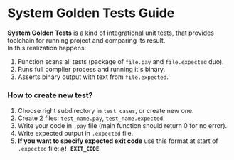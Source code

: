 # System Golden Tests Guide
**System Golden Tests** is a kind of integrational unit tests, that provides toolchain for running project and comparing its result. <br/>
In this realization happens:
1. Function scans all tests (package of `file.pay` and `file.expected` duo).
2. Runs full compiler process and running it's binary.
3. Asserts binary output with text from `file.expected`.

### How to create new test?
1. Choose right subdirectory in `test_cases`, or create new one.
2. Create 2 files: `test_name.pay`, `test_name.expected`.
3. Write your code in `.pay` file (main function should return 0 for no error).
4. Write expected output in `.expected` file.
5. **If you want to specify expected exit code** use this format at start of `.expected` file: **`@! EXIT_CODE`**
